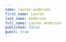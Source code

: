 ```yaml
---
name: lauren-anderson
first_name: Lauren
last_name: Anderson
full_name: Lauren Anderson
published: false
guest: true
---
```


